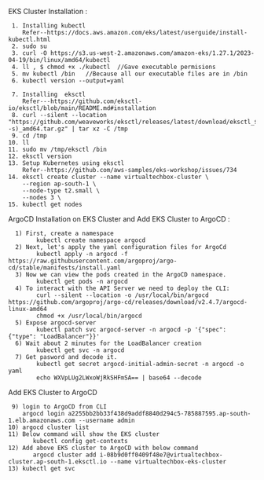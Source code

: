 EKS Cluster Installation :

     1. Installing kubectl
        Refer--https://docs.aws.amazon.com/eks/latest/userguide/install-kubectl.html
     2. sudo su
     3. curl -O https://s3.us-west-2.amazonaws.com/amazon-eks/1.27.1/2023-04-19/bin/linux/amd64/kubectl
     4. ll , $ chmod +x ./kubectl  //Gave executable permisions
     5. mv kubectl /bin   //Because all our executable files are in /bin
     6. kubectl version --output=yaml

     7. Installing  eksctl
        Refer---https://github.com/eksctl-io/eksctl/blob/main/README.md#installation
     8. curl --silent --location "https://github.com/weaveworks/eksctl/releases/latest/download/eksctl_$(uname -s)_amd64.tar.gz" | tar xz -C /tmp
     9. cd /tmp
    10. ll
    11. sudo mv /tmp/eksctl /bin
    12. eksctl version
    13. Setup Kubernetes using eksctl
        Refer--https://github.com/aws-samples/eks-workshop/issues/734
    14. eksctl create cluster --name virtualtechbox-cluster \
        --region ap-south-1 \
        --node-type t2.small \
        --nodes 3 \
    15. kubectl get nodes

ArgoCD Installation on EKS Cluster and Add EKS Cluster to ArgoCD :

      1) First, create a namespace
            kubectl create namespace argocd
      2) Next, let's apply the yaml configuration files for ArgoCd
            kubectl apply -n argocd -f https://raw.githubusercontent.com/argoproj/argo-cd/stable/manifests/install.yaml
      3) Now we can view the pods created in the ArgoCD namespace.
            kubectl get pods -n argocd
      4) To interact with the API Server we need to deploy the CLI:
            curl --silent --location -o /usr/local/bin/argocd https://github.com/argoproj/argo-cd/releases/download/v2.4.7/argocd-linux-amd64
            chmod +x /usr/local/bin/argocd
      5) Expose argocd-server
            kubectl patch svc argocd-server -n argocd -p '{"spec": {"type": "LoadBalancer"}}'
      6) Wait about 2 minutes for the LoadBalancer creation
            kubectl get svc -n argocd
      7) Get pasword and decode it.
            kubectl get secret argocd-initial-admin-secret -n argocd -o yaml
            echo WXVpLUg2LWxoWjRkSHFmSA== | base64 --decode
  
Add EKS Cluster to ArgoCD

     9) login to ArgoCD from CLI
        argocd login a2255bb2bb33f438d9addf8840d294c5-785887595.ap-south-1.elb.amazonaws.com --username admin
    10) argocd cluster list
    11) Below command will show the EKS cluster
           kubectl config get-contexts
    12) Add above EKS cluster to ArgoCD with below command
           argocd cluster add i-08b9d0ff0409f48e7@virtualtechbox-cluster.ap-south-1.eksctl.io --name virtualtechbox-eks-cluster
    13) kubectl get svc	
